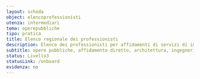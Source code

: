 ```yaml
---
layout: scheda
object: elencoprofessionisti
utenza: intermediari
tema: operepubbliche
tipo: pratica
title: Elenco regionale dei professionisti
description: Elenco dei professionisti per affidamenti di servizi di importo inferiore a centomila euro
subtitle: opere pubbliche, affidamento diretto, architettura, ingegneria
status: Livello3
statusLink: /onboard
evidenza: no
---
```

